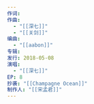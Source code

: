 ```yaml
---
作词: 
作曲:
  - "[[深七]]"
  - "[[关剑]]"
编曲:
  - "[[aabon]]"
专辑: 
发行: 2018-05-08
演唱:
  - "[[深七]]"
EP: 8
抄袭: "[[Champagne Ocean]]"
制作人: "[[宋孟君]]"
---
```


